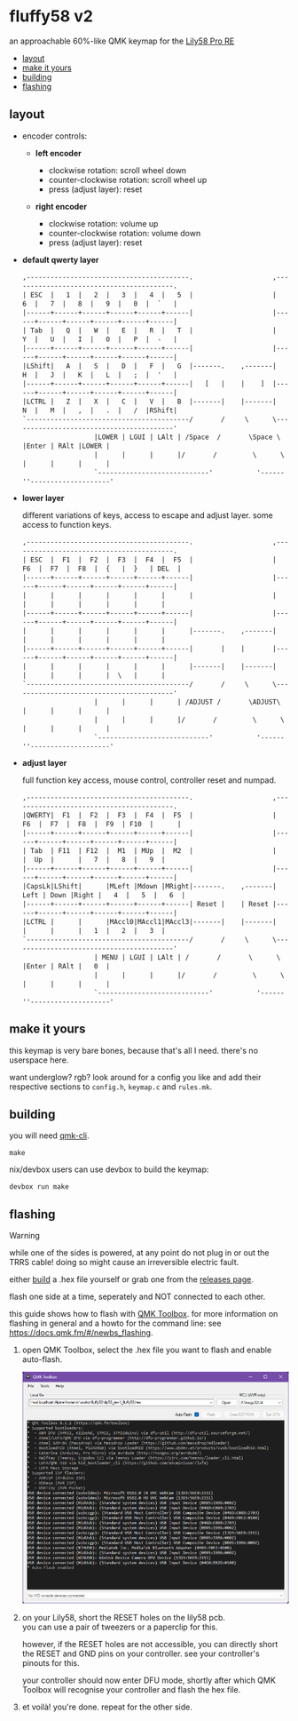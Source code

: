 # fluffy58 v2

an approachable 60%-like QMK keymap for the [Lily58 Pro RE](https://github.com/kissetfall/Lily58-Pro-RE)

- [layout](#layout)
- [make it yours](#make-it-yours)
- [building](#building)
- [flashing](#flashing)

## layout

- encoder controls:

  - **left encoder**
    - clockwise rotation: scroll wheel down
    - counter-clockwise rotation: scroll wheel up
    - press (adjust layer): reset

  - **right encoder**
    - clockwise rotation: volume up
    - counter-clockwise rotation: volume down
    - press (adjust layer): reset

- **default qwerty layer**

  ```text
  ,-----------------------------------------.                    ,-----------------------------------------.
  | ESC  |   1  |   2  |   3  |   4  |   5  |                    |   6  |   7  |   8  |   9  |   0  |  `   |
  |------+------+------+------+------+------|                    |------+------+------+------+------+------|
  | Tab  |   Q  |   W  |   E  |   R  |   T  |                    |   Y  |   U  |   I  |   O  |   P  |  -   |
  |------+------+------+------+------+------|                    |------+------+------+------+------+------|
  |LShift|   A  |   S  |   D  |   F  |   G  |-------.    ,-------|   H  |   J  |   K  |   L  |   ;  |  '   |
  |------+------+------+------+------+------|   [   |    |    ]  |------+------+------+------+------+------|
  |LCTRL |   Z  |   X  |   C  |   V  |   B  |-------|    |-------|   N  |   M  |   ,  |   .  |   /  |RShift|
  `-----------------------------------------/       /     \      \-----------------------------------------'
                    |LOWER | LGUI | LAlt | /Space  /       \Space \  |Enter | RAlt |LOWER |
                    |      |      |      |/       /         \      \ |      |      |      |
                    `----------------------------'           '------''--------------------'
  ```

- **lower layer**

  different variations of keys, access to escape and adjust layer. some access to function keys.

  ```text
  ,-----------------------------------------.                    ,-----------------------------------------.
  | ESC  |  F1  |  F2  |  F3  |  F4  |  F5  |                    |  F6  |  F7  |  F8  |  {   |  }   | DEL  |
  |------+------+------+------+------+------|                    |------+------+------+------+------+------|
  |      |      |      |      |      |      |                    |      |      |      |      |      |      |
  |------+------+------+------+------+------|                    |------+------+------+------+------+------|
  |      |      |      |      |      |      |-------.    ,-------|      |      |      |      |      |      |
  |------+------+------+------+------+------|       |    |       |------+------+------+------+------+------|
  |      |      |      |      |      |      |-------|    |-------|      |      |      |      |  \   |      |
  `-----------------------------------------/       /     \      \-----------------------------------------'
                    |      |      |      | /ADJUST /       \ADJUST\  |      |      |      |
                    |      |      |      |/       /         \      \ |      |      |      |
                    `----------------------------'           '------''--------------------'
  ```

- **adjust layer**

  full function key access, mouse control, controller reset and numpad.

  ```text
  ,-----------------------------------------.                    ,-----------------------------------------.
  |QWERTY|  F1  |  F2  |  F3  |  F4  |  F5  |                    |  F6  |  F7  |  F8  |  F9  | F10  |      |
  |------+------+------+------+------+------|                    |------+------+------+------+------+------|
  | Tab  | F11  | F12  |  M1  | MUp  |  M2  |                    |      |  Up  |      |   7  |   8  |   9  |
  |------+------+------+------+------+------|                    |------+------+------+------+------+------|
  |CapsLk|LShift|      |MLeft |Mdown |MRight|-------.    ,-------| Left | Down |Right |   4  |   5  |   6  |
  |------+------+------+------+------+------| Reset |    | Reset |------+------+------+------+------+------|
  |LCTRL |      |      |MAccl0|MAccl1|MAccl3|-------|    |-------|      |      |      |   1  |   2  |   3  |
  `-----------------------------------------/       /     \      \-----------------------------------------'
                    | MENU | LGUI | LAlt | /       /       \      \  |Enter | RAlt |   0  |
                    |      |      |      |/       /         \      \ |      |      |      |
                    `----------------------------'           '------''--------------------'
  ```

## make it yours

this keymap is very bare bones, because that's all I need. there's no userspace here.

want underglow? rgb? look around for a config you like and add their respective sections
to `config.h`, `keymap.c` and `rules.mk`.

## building

you will need [qmk-cli](https://docs.qmk.fm/#/newbs_getting_started?id=set-up-your-environment).

```shell
make
```

nix/devbox users can use devbox to build the keymap:

```shell
devbox run make
```

## flashing

> [!WARNING]
> while one of the sides is powered, at any point do not plug in or out the TRRS cable!
> doing so might cause an irreversible electric fault.

either [build](#building) a .hex file yourself or grab one from the
[releases page](https://github.com/markjoshwel/fluffy58/releases).

flash one side at a time, seperately and NOT connected to each other.

this guide shows how to flash with [QMK Toolbox](https://github.com/qmk/qmk_toolbox).
for more information on flashing in general and a howto for the command line:
see <https://docs.qmk.fm/#/newbs_flashing>.

1. open QMK Toolbox, select the .hex file you want to flash and enable auto-flash.

   ![QMK Toolbox](./imgs/toolbox-0.png)

2. on your Lily58, short the RESET holes on the lily58 pcb.  
   you can use a pair of tweezers or a paperclip for this.

   however, if the RESET holes are not accessible, you can directly short the RESET and
   GND pins on your controller. see your controller's pinouts for this.

   your controller should now enter DFU mode, shortly after which QMK Toolbox will
   recognise your controller and flash the hex file.

3. et voilà! you're done. repeat for the other side.
